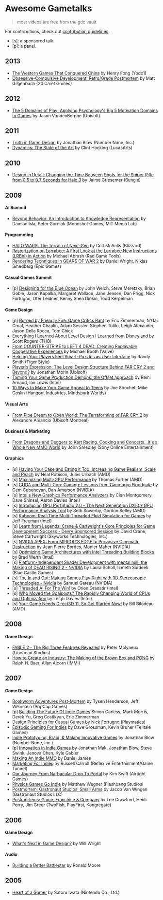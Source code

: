# Awesome Gametalks

> most videos are free from the gdc vault.

For contributions, check out [contribution guidelines](CONTRIBUTING.md).

- [s]: a sponsored talk.
- [p]: a panel.

## 2013 ##
- [The Western Games That Conquered China](http://gdcvault.com/play/1017999) by Henry Fong (Yodo1)
- [Obsessive-Compulsive Development: Retro/Grade Postmortem](http://www.gdcvault.com/play/1017963/) by Matt Gilgenbach (24 Caret Games)

## 2012 ##
- [The 5 Domains of Play: Applying Psychology's Big 5 Motivation Domains to Games](http://gdcvault.com/play/1015595/) by Jason VandenBerghe (Ubisoft)

## 2011 ##
- [Truth in Game Design](http://www.gdcvault.com/play/1014982/) by Jonathan Blow (Number None, Inc.)
- [Dynamics: The State of the Art](http://www.gdcvault.com/play/1014597/) by Clint Hocking (LucasArts)

## 2010 ##
- [Design in Detail: Changing the Time Between Shots for the Sniper Rifle from 0.5 to 0.7 Seconds for Halo 3](http://www.gdcvault.com/play/1012211/) by Jaime Griesemer (Bungie)

## 2009 ##

#### AI Summit ####
- [Beyond Behavior: An Introduction to Knowledge Representation](http://gdcvault.com/play/1267/)
by Damian Isla, Peter Gorniak (Moonshot Games, MIT Media Lab)

#### Programming ####

- [HALO WARS: The Terrain of Next-Gen](http://gdcvault.com/play/1277/) by Colt McAnlis (Blizzard)
- [Rasterization on Larrabee: A First Look at the Larrabee New Instructions (LRBni) in Action](http://gdcvault.com/play/1402/)
by Michael Abrash (Rad Game Tools)
- [Rendering Techniques in GEARS OF WAR 2](http://gdcvault.com/play/1295/)
by Daniel Wright, Niklas Smedberg (Epic Games)

#### Casual Games Summit ####
- [p] [Designing for the Blue Ocean](http://gdcvault.com/play/1359/)
by John Welch, Steve Meretzky, Brian Goble, Jason Kapalka, Margaret Wallace, Jane Jensen, Dan Prigg, Nick Fortugno, Ofer Leidner, Kenny Shea Dinkin, Todd Kerpelman

#### Game Design ####
- [p] [Burned by Friendly Fire: Game Critics Rant](http://gdcvault.com/play/1424/)
by Eric Zimmerman, N\'Gai Croal, Heather Chaplin, Adam Sessler, Stephen Totilo, Leigh Alexander, Jason Della Rocca, Tom Chick
- [Everything I Learned About Level Design I Learned from Disneyland](http://gdcvault.com/play/1305/)
by Scott Rogers (THQ)
- [From COUNTER-STRIKE to LEFT 4 DEAD: Creating Replayable Cooperative Experiences](http://gdcvault.com/play/1422/)
by Michael Booth (Valve)
- [Helping Your Players Feel Smart: Puzzles as User Interface](http://gdcvault.com/play/1333)
by Randy Smith (Tiger Style)
- [Player's Expression: The Level Design Structure Behind FAR CRY 2 and Beyond?](http://gdcvault.com/play/1304/)
by Jonathan Morin (Ubisoft)
- [Taming Your Game Production Demons: the Offset approach](http://gdcvault.com/play/1417/)
by Remi Arnaud, Ian Lewis (Intel)
- [10 Ways to Make Your Game Appeal to Teens](http://gdcvault.com/play/1011920/)
by Joe Shochet, Mike Goslin (Hangout Industries, Mindspark Worlds)

#### Visual Arts ####
- [From Pipe Dream to Open World: The Terraforming of FAR CRY 2](http://gdcvault.com/play/1353/)
by Alexandre Amancio (Ubisoft Montreal)

#### Business & Marketing ####
- [From Dragons and Daggers to Kart Racing, Cooking and Concerts...It's a Whole New MMO World](http://gdcvault.com/play/1011912/)
by John Smedley (Sony Online Entertainment)

#### Graphics #####
- [s] [Having Your Cake and Eating it Too: Increasing Game Realism, Scale and Reach](http://gdcvault.com/play/1431/)
by Neal Robison, Jules Urbach (AMD)
- [s] [Maximizing Multi-GPU Performance](http://gdcvault.com/play/1432/)
by Thomas Fortier (AMD)
- [s] [CUDA and Multi-Core Gaming: Lessons from Gamebryo Floodgate](http://gdcvault.com/play/1445)
by Cem Cebenoyan, Dan Amerson (NVIDIA)
- [s] [Intel's New Graphics Performance Analyzers](http://gdcvault.com/play/1752/)
by Cian Montgomery, Dave Shinsel, Aaron Davies (Intel)
- [s] [Introducing GPU PerfStudio 2.0 - The Next Generation DX10.x GPU Performance Analysis Tool](http://gdcvault.com/play/1429/)
by Seth Sowerby, Gordon Selley (AMD)
- [s] [Kaboom: Real-Time Multi-Threaded Fluid Simulation for Games](http://gdcvault.com/play/1414/)
by Jeff Freeman (Intel)
- [s] [Learn from Legends: Crane & Cartwright's Core Principles for Game Development Success - Devry Sponsored Session](http://gdcvault.com/play/1683/)
by David Crane, Steve Cartwright (Skyworks Technologies, Inc.)
- [s] [NVIDIA APEX: From MIRROR'S EDGE to Pervasive Cinematic Destruction](http://gdcvault.com/play/1443/)
by Jean Pierre Bordes, Monier Maher (NVIDIA)
- [s] [Optimizing Game Architectures with Intel Threading Building Blocks](http://gdcvault.com/play/1415/)
by Brad Werth (Intel)
- [s] [Platform-Independent Shader Development with mental mill: the Making of DEAD RISING 2 - NVIDIA](http://gdcvault.com/play/1447/)
by Laura Scholl, Izmeth Siddeek (Blue Castle Games)
- [s] [The In and Out: Making Games Play Right with 3D Stereoscopic Technologies - Nvidia](http://gdcvault.com/play/1444/)
by Samuel Gateau (NVIDIA)
- [s] [Threaded AI For The Win!](http://gdcvault.com/play/1416/)
by Orion Granatir (Intel)
- [s] [Who Moved the Goalposts? The Rapidly Changing World of CPUs and Optimization](http://gdcvault.com/play/1413/)
by Leigh Davies (Intel)
- [s] [Your Game Needs Direct3D 11, So Get Started Now!](http://gdcvault.com/play/1430/)
by Bill Bilodeau (AMD)

## 2008 ##

#### Game Design ####
- [FABLE 2 - The Big Three Features Revealed](http://gdcvault.com/play/28/)
by Peter Molyneux (Lionhead Studios)
- [How to Create an Industry: The Making of the Brown Box and PONG](http://gdcvault.com/play/29/)
by Ralph H. Baer, Allan Alcorn (IMMI)

## 2007 ##

#### Game Design ####
- [Bookworm Adventures Post-Mortem](http://gdcvault.com/play/1019226/)
by Tysen Henderson, Jeff Weinstein (PopCap Games)
- [p] [Building The Future Of Indie Games](http://gdcvault.com/play/1014825/)
Simon Carless, Mark Morris, Derek Yu, Greg Costikyan, Eric Zimmerman
- [Design Principles for Casual Games](http://gdcvault.com/play/1019227/)
by Nick Fortugno (Playmatics)
- [Episodic Gaming For Indies](http://gdcvault.com/play/1014830/)
by Dave Grossman, Kevin Bruner (Telltale Games)
- [Indie Prototyping, Braid, & Making Innovative Games](http://gdcvault.com/play/1014831/)
by Jonathan Blow (Number None, Inc.)
- [p] [Innovation in Indie Games](http://gdcvault.com/play/1014832/)
by Jonathan Mak, Jonathan Blow, Steve Swink, Jenova Chen, Kyle Gabler
- [Making An Indie MMO](http://gdcvault.com/play/1014833/)
by Daniel James
- [Marketing For Indies](http://gdcvault.com/play/1014826)
by Russell Carroll (Reflexive Entertainment/Game Tunnel)
- [Our Journey From Narbacular Drop To Portal](http://gdcvault.com/play/1014822/)
by Kim Swift (Airtight Games)
- [Physics Games Go Indie](http://gdcvault.com/play/1014827)
by Matthew Wegner (Flashbang Studios)
- [Postmortem: Gastronaut Studios' Small Arms](http://gdcvault.com/play/1014828/)
by Jacob Van Wingen (Gastronaut Studios LLC)
- [Postmortems: Game, Franchise & Company](http://gdcvault.com/play/1019228/)
by Lee Crawford, Heidi Perry, Jim Greer (TwoFish, PlayFirst, Kongregate)

## 2006 ##

#### Game Design ####
- [What's Next in Game Design?](http://gdcvault.com/play/1014845/)
by Will Wright

#### Audio ####
- [Building a Better Battlestar](http://gdcvault.com/play/1016689/)
by Ronald Moore

## 2005 ##
- [Heart of a Gamer](http://gdcvault.com/play/1014847/)
by Satoru Iwata (Nintendo Co., Ltd.)
